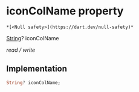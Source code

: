 


# iconColName property




    *[<Null safety>](https://dart.dev/null-safety)*


[String](https://api.flutter.dev/flutter/dart-core/String-class.html)? iconColName
  
_read / write_






## Implementation

```dart
String? iconColName;


```







